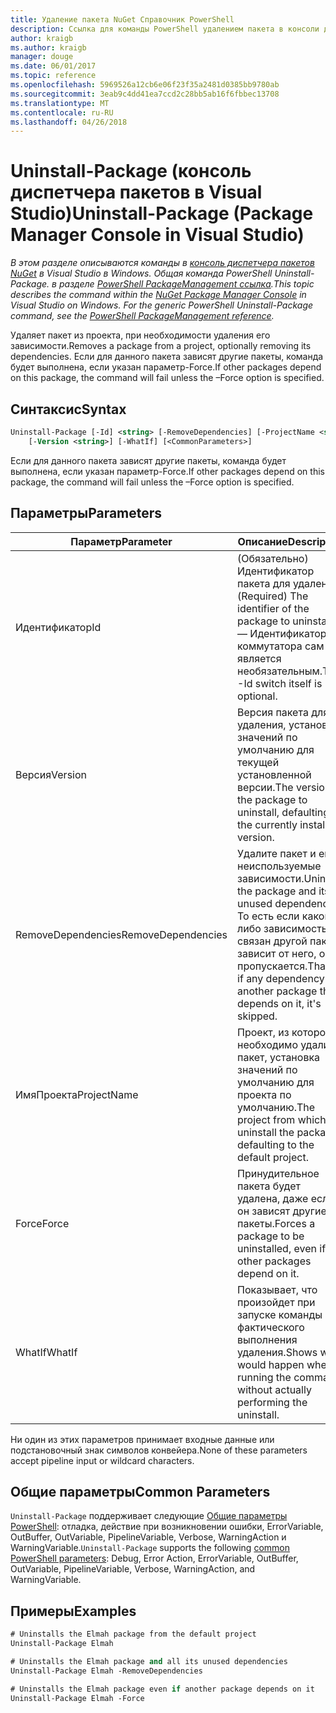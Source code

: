 ```yaml
---
title: Удаление пакета NuGet Справочник PowerShell
description: Ссылка для команды PowerShell удалением пакета в консоли диспетчера пакетов NuGet в Visual Studio.
author: kraigb
ms.author: kraigb
manager: douge
ms.date: 06/01/2017
ms.topic: reference
ms.openlocfilehash: 5969526a12cb6e06f23f35a2481d0385bb9780ab
ms.sourcegitcommit: 3eab9c4dd41ea7ccd2c28bb5ab16f6fbbec13708
ms.translationtype: MT
ms.contentlocale: ru-RU
ms.lasthandoff: 04/26/2018
---
```

# <a name="uninstall-package-package-manager-console-in-visual-studio"></a><span data-ttu-id="6035a-103">Uninstall-Package (консоль диспетчера пакетов в Visual Studio)</span><span class="sxs-lookup"><span data-stu-id="6035a-103">Uninstall-Package (Package Manager Console in Visual Studio)</span></span>

<span data-ttu-id="6035a-104">*В этом разделе описываются команды в [консоль диспетчера пакетов NuGet](package-manager-console.md) в Visual Studio в Windows. Общая команда PowerShell Uninstall-Package. в разделе [PowerShell PackageManagement ссылка](/powershell/module/packagemanagement/?view=powershell-6).*</span><span class="sxs-lookup"><span data-stu-id="6035a-104">*This topic describes the command within the [NuGet Package Manager Console](package-manager-console.md) in Visual Studio on Windows. For the generic PowerShell Uninstall-Package command, see the [PowerShell PackageManagement reference](/powershell/module/packagemanagement/?view=powershell-6).*</span></span>

<span data-ttu-id="6035a-105">Удаляет пакет из проекта, при необходимости удаления его зависимости.</span><span class="sxs-lookup"><span data-stu-id="6035a-105">Removes a package from a project, optionally removing its dependencies.</span></span> <span data-ttu-id="6035a-106">Если для данного пакета зависят другие пакеты, команда будет выполнена, если указан параметр-Force.</span><span class="sxs-lookup"><span data-stu-id="6035a-106">If other packages depend on this package, the command will fail unless the –Force option is specified.</span></span>

## <a name="syntax"></a><span data-ttu-id="6035a-107">Синтаксис</span><span class="sxs-lookup"><span data-stu-id="6035a-107">Syntax</span></span>

```ps
Uninstall-Package [-Id] <string> [-RemoveDependencies] [-ProjectName <string>] [-Force]
    [-Version <string>] [-WhatIf] [<CommonParameters>]
```

<span data-ttu-id="6035a-108">Если для данного пакета зависят другие пакеты, команда будет выполнена, если указан параметр-Force.</span><span class="sxs-lookup"><span data-stu-id="6035a-108">If other packages depend on this package, the command will fail unless the –Force option is specified.</span></span>

## <a name="parameters"></a><span data-ttu-id="6035a-109">Параметры</span><span class="sxs-lookup"><span data-stu-id="6035a-109">Parameters</span></span>

| <span data-ttu-id="6035a-110">Параметр</span><span class="sxs-lookup"><span data-stu-id="6035a-110">Parameter</span></span> | <span data-ttu-id="6035a-111">Описание</span><span class="sxs-lookup"><span data-stu-id="6035a-111">Description</span></span> |
| --- | --- |
| <span data-ttu-id="6035a-112">Идентификатор</span><span class="sxs-lookup"><span data-stu-id="6035a-112">Id</span></span> | <span data-ttu-id="6035a-113">(Обязательно) Идентификатор пакета для удаления.</span><span class="sxs-lookup"><span data-stu-id="6035a-113">(Required) The identifier of the package to uninstall.</span></span> <span data-ttu-id="6035a-114">— Идентификатор коммутатора сам является необязательным.</span><span class="sxs-lookup"><span data-stu-id="6035a-114">The -Id switch itself is optional.</span></span> |
| <span data-ttu-id="6035a-115">Версия</span><span class="sxs-lookup"><span data-stu-id="6035a-115">Version</span></span> | <span data-ttu-id="6035a-116">Версия пакета для удаления, установка значений по умолчанию для текущей установленной версии.</span><span class="sxs-lookup"><span data-stu-id="6035a-116">The version of the package to uninstall, defaulting to the currently installed version.</span></span> |
| <span data-ttu-id="6035a-117">RemoveDependencies</span><span class="sxs-lookup"><span data-stu-id="6035a-117">RemoveDependencies</span></span> | <span data-ttu-id="6035a-118">Удалите пакет и его неиспользуемые зависимости.</span><span class="sxs-lookup"><span data-stu-id="6035a-118">Uninstall the package and its unused dependencies.</span></span> <span data-ttu-id="6035a-119">То есть если какой-либо зависимостью связан другой пакет зависит от него, он пропускается.</span><span class="sxs-lookup"><span data-stu-id="6035a-119">That is, if any dependency has another package that depends on it, it's skipped.</span></span> |
| <span data-ttu-id="6035a-120">ИмяПроекта</span><span class="sxs-lookup"><span data-stu-id="6035a-120">ProjectName</span></span> | <span data-ttu-id="6035a-121">Проект, из которого необходимо удалить пакет, установка значений по умолчанию для проекта по умолчанию.</span><span class="sxs-lookup"><span data-stu-id="6035a-121">The project from which to uninstall the package, defaulting to the default project.</span></span> |
| <span data-ttu-id="6035a-122">Force</span><span class="sxs-lookup"><span data-stu-id="6035a-122">Force</span></span> | <span data-ttu-id="6035a-123">Принудительное пакета будет удалена, даже если он зависят другие пакеты.</span><span class="sxs-lookup"><span data-stu-id="6035a-123">Forces a package to be uninstalled, even if other packages depend on it.</span></span> |
| <span data-ttu-id="6035a-124">WhatIf</span><span class="sxs-lookup"><span data-stu-id="6035a-124">WhatIf</span></span> | <span data-ttu-id="6035a-125">Показывает, что произойдет при запуске команды без фактического выполнения удаления.</span><span class="sxs-lookup"><span data-stu-id="6035a-125">Shows what would happen when running the command without actually performing the uninstall.</span></span> |

<span data-ttu-id="6035a-126">Ни один из этих параметров принимает входные данные или подстановочный знак символов конвейера.</span><span class="sxs-lookup"><span data-stu-id="6035a-126">None of these parameters accept pipeline input or wildcard characters.</span></span>

## <a name="common-parameters"></a><span data-ttu-id="6035a-127">Общие параметры</span><span class="sxs-lookup"><span data-stu-id="6035a-127">Common Parameters</span></span>

<span data-ttu-id="6035a-128">`Uninstall-Package` поддерживает следующие [Общие параметры PowerShell](http://go.microsoft.com/fwlink/?LinkID=113216): отладка, действие при возникновении ошибки, ErrorVariable, OutBuffer, OutVariable, PipelineVariable, Verbose, WarningAction и WarningVariable.</span><span class="sxs-lookup"><span data-stu-id="6035a-128">`Uninstall-Package` supports the following [common PowerShell parameters](http://go.microsoft.com/fwlink/?LinkID=113216): Debug, Error Action, ErrorVariable, OutBuffer, OutVariable, PipelineVariable, Verbose, WarningAction, and WarningVariable.</span></span>

## <a name="examples"></a><span data-ttu-id="6035a-129">Примеры</span><span class="sxs-lookup"><span data-stu-id="6035a-129">Examples</span></span>

```ps
# Uninstalls the Elmah package from the default project
Uninstall-Package Elmah

# Uninstalls the Elmah package and all its unused dependencies
Uninstall-Package Elmah -RemoveDependencies 

# Uninstalls the Elmah package even if another package depends on it
Uninstall-Package Elmah -Force
```
